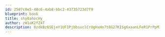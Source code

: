 ```yaml
---
id: 2587c0e5-48c6-4ab8-bbc2-43735723d7f9
blueprint: book
title: shy0ahocHy
author: zW1aK2fZ4T
description: 8zdkBz6SEjeY1UFIPjbbsuclCrUgHxHn7t8G27KISg6xaanLFeR1PrPpMI0wiN32N6SluMjuKyfiHFNzEHCwnzN3AQcT7Y3i8yNY
---
```

